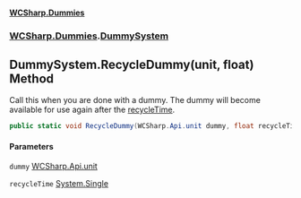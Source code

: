 #### [WCSharp\.Dummies](README.md 'README')
### [WCSharp\.Dummies](WCSharp.Dummies.md 'WCSharp\.Dummies').[DummySystem](WCSharp.Dummies.DummySystem.md 'WCSharp\.Dummies\.DummySystem')

## DummySystem\.RecycleDummy\(unit, float\) Method

Call this when you are done with a dummy\. The dummy will become available for use again after the [recycleTime](WCSharp.Dummies.DummySystem.RecycleDummy(WCSharp.Api.unit,float).md#WCSharp.Dummies.DummySystem.RecycleDummy(WCSharp.Api.unit,float).recycleTime 'WCSharp\.Dummies\.DummySystem\.RecycleDummy\(WCSharp\.Api\.unit, float\)\.recycleTime')\.

```csharp
public static void RecycleDummy(WCSharp.Api.unit dummy, float recycleTime=2f);
```
#### Parameters

<a name='WCSharp.Dummies.DummySystem.RecycleDummy(WCSharp.Api.unit,float).dummy'></a>

`dummy` [WCSharp\.Api\.unit](https://learn.microsoft.com/en-us/dotnet/api/wcsharp.api.unit 'WCSharp\.Api\.unit')

<a name='WCSharp.Dummies.DummySystem.RecycleDummy(WCSharp.Api.unit,float).recycleTime'></a>

`recycleTime` [System\.Single](https://learn.microsoft.com/en-us/dotnet/api/system.single 'System\.Single')